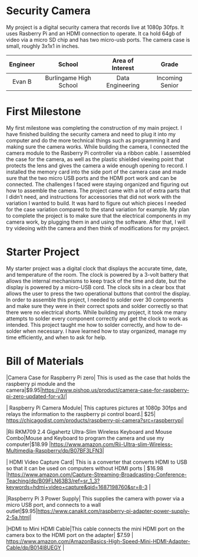 # Security Camera
My project is a digital security camera that records live at 1080p 30fps. It uses Rasberry Pi and an HDMI connection to operate. It ca hold 64gb of video via a micro SD chip and has two micro-usb ports. The camera case is small, roughly 3x1x1 in inches. <!-- Replace this text with a brief description (2-3 sentences) of your project. This description should draw the reader in and make them interested in what you've built. You can include what the biggest challenges, takeaways, and triumphs from completing the project were. As you complete your portfolio, remember your audience is less familiar than you are with all that your project entails!-->

| **Engineer** | **School** | **Area of Interest** | **Grade** |
|:--:|:--:|:--:|:--:|
| Evan B | Burlingame High School | Data Engineering | Incoming Senior

<!--**Replace the BlueStamp logo below with an image of yourself and your completed project. Follow the guide [here](https://tomcam.github.io/least-github-pages/adding-images-github-pages-site.html) if you need help.**-->

<!--![Headstone Image](logo.svg)
  
<!--# Final Milestone
For your final milestone, explain the outcome of your project. Key details to include are:
- What you've accomplished since your previous milestone
- What your biggest challenges and triumphs were at BSE
- A summary of key topics you learned about
- What you hope to learn in the future after everything you've learned at BSE

**Don't forget to replace the text below with the embedding for your milestone video. Go to Youtube, click Share -> Embed, and copy and paste the code to replace what's below.**

<iframe width="560" height="315" src="https://www.youtube.com/embed/F7M7imOVGug" title="YouTube video player" frameborder="0" allow="accelerometer; autoplay; clipboard-write; encrypted-media; gyroscope; picture-in-picture; web-share" allowfullscreen></iframe>

# Second Milestone
For your second milestone, explain what you've worked on since your previous milestone. You can highlight:
- Technical details of what you've accomplished and how they contribute to the final goal
- What has been surprising about the project so far
- Previous challenges you faced that you overcame
- What needs to be completed before your final milestone 

**Don't forget to replace the text below with the embedding for your milestone video. Go to Youtube, click Share -> Embed, and copy and paste the code to replace what's below.**

<iframe width="560" height="315" src="https://www.youtube.com/embed/y3VAmNlER5Y" title="YouTube video player" frameborder="0" allow="accelerometer; autoplay; clipboard-write; encrypted-media; gyroscope; picture-in-picture; web-share" allowfullscreen></iframe> -->

# First Milestone
My first milestone was completing the construction of my main project. I have finished building the security camera and need to plug it into my computer and do the more technical things such as programming it and making sure the camera works. While building the camera, I connected the camera module to the Rasberry Pi controller via a ribbon cable. I assembled the case for the camera, as well as the plastic shielded viewing point that protects the lens and gives the camera a wide enough opening to record. I installed the memory card into the side port of the camera case and made sure that the two micro USB ports and the HDMI port work and can be connected.
  The challenges I faced were staying organized and figuring out how to assemble the camera. The project came with a lot of extra parts that I didn’t need, and instructions for accessories that did not work with the variation I wanted to build. It was hard to figure out which pieces I needed for the case variation compared to the stand variation for example. 
  My plan to complete the project is to make sure that the electrical components in my camera work, by plugging them in and using the software. After that, I will try videoing with the camera and then think of modifications for my project.

# Starter Project
  My starter project was a digital clock that displays the accurate time, date, and temperature of the room. The clock is powered by a 3-volt battery that allows the internal mechanisms to keep track of the time and date, but the display is powered by a micro-USB cord. The clock sits in a clear box that allows the user to press the two operational buttons that control the display. In order to assemble this project, I needed to solder over 30 components and make sure they were in their correct spots and solder correctly so that there were no electrical shorts. 
  While building my project, it took me many attempts to solder every component correctly and get the clock to work as intended. 
  This project taught me how to solder correctly, and how to de-solder when necessary. I have learned how to stay organized, manage my time efficiently, and when to ask for help.



<!--<iframe width="560" height="315" src="https://www.youtube.com/embed/d2xeVi4H5YE" title="YouTube video player" frameborder="0" allow="accelerometer; autoplay; clipboard-write; encrypted-media; gyroscope; picture-in-picture; web-share" allowfullscreen></iframe>

# Schematics 
Here's where you'll put images of your schematics. [Tinkercad](https://www.tinkercad.com/blog/official-guide-to-tinkercad-circuits) and [Fritzing](https://fritzing.org/learning/) are both great resoruces to create professional schematic diagrams, though BSE recommends Tinkercad becuase it can be done easily and for free in the browser. 

# Code
Here's where you'll put your code. The syntax below places it into a block of code. Follow the guide [here]([url](https://www.markdownguide.org/extended-syntax/)) to learn how to customize it to your project needs. 

```c++
void setup() {
  // put your setup code here, to run once:
  Serial.begin(9600);
  Serial.println("Hello World!");
}

void loop() {
  // put your main code here, to run repeatedly:

}
```
-->

# Bill of Materials


|Camera Case for Raspberry Pi zero| This is used as the case that holds the raspberry pi module and the camera|$9.95|<https://www.pishop.us/product/camera-case-for-raspberry-pi-zero-updated-for-v3/>|

| Raspberry Pi Camera Module| This captures pictures at 1080p 30fps and relays the information to the raspberry pi control board.| $25| <https://chicagodist.com/products/raspberry-pi-camera?src=raspberrypi>|

|Rii RKM709 2.4 Gigahertz Ultra-Slim Wireless Keyboard and Mouse Combo|Mouse and Keyboard to program the camera and use my computer|$18.99 |<https://www.amazon.com/Rii-Ultra-slim-Wireless-Multimedia-Raspberry/dp/B07BF3LFN3>|

| HDMI Video Capture Card| This is a converter that converts HDMI to USB so that it can be used on computers without HDMI ports  | $16.98 |<https://www.amazon.com/Capture-Streaming-Broadcasting-Conference-Teaching/dp/B09FLN63B3/ref=sr_1_3?keywords=hdmi+video+capture&qid=1687198760&sr=8-3> |

|Raspberry Pi 3 Power Supply| This supplies the camera with power via a micro USB port, and connects to a wall outlet|$9.95|<https://www.canakit.com/raspberry-pi-adapter-power-supply-2-5a.html>|

|HDMI to Mini HDMI Cable|This cable connects the mini HDMI port on the camera box to the HDMI port on the adapter| $7.59 | <https://www.amazon.com/AmazonBasics-High-Speed-Mini-HDMI-Adapter-Cable/dp/B014I8UEGY> |


<!--# Other Resources/Examples
One of the best parts about Github is that you can view how other people set up their own work. Here are some past BSE portfolios that are awesome examples. You can view how they set up their portfolio, and you can view their index.md files to understand how they implemented different portfolio components.
- [Example 1](https://trashytuber.github.io/YimingJiaBlueStamp/)
- [Example 2](https://sviatil0.github.io/Sviatoslav_BSE/)
- [Example 3](https://arneshkumar.github.io/arneshbluestamp/)

To watch the BSE tutorial on how to create a portfolio, click here. -->
